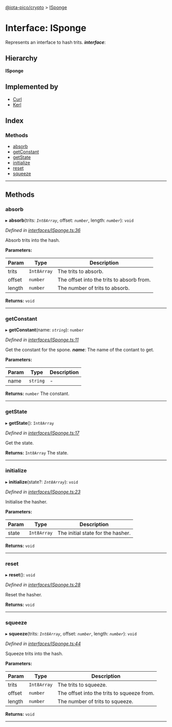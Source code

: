[@iota-pico/crypto](../README.md) > [ISponge](../interfaces/isponge.md)

# Interface: ISponge

Represents an interface to hash trits.
*__interface__*: 

## Hierarchy

**ISponge**

## Implemented by

* [Curl](../classes/curl.md)
* [Kerl](../classes/kerl.md)

## Index

### Methods

* [absorb](isponge.md#absorb)
* [getConstant](isponge.md#getconstant)
* [getState](isponge.md#getstate)
* [initialize](isponge.md#initialize)
* [reset](isponge.md#reset)
* [squeeze](isponge.md#squeeze)

---

## Methods

<a id="absorb"></a>

###  absorb

▸ **absorb**(trits: *`Int8Array`*, offset: *`number`*, length: *`number`*): `void`

*Defined in [interfaces/ISponge.ts:36](https://github.com/iota-pico/crypto/blob/594d2a7/src/interfaces/ISponge.ts#L36)*

Absorb trits into the hash.

**Parameters:**

| Param | Type | Description |
| ------ | ------ | ------ |
| trits | `Int8Array`   |  The trits to absorb. |
| offset | `number`   |  The offset into the trits to absorb from. |
| length | `number`   |  The number of trits to absorb. |

**Returns:** `void`

___

<a id="getconstant"></a>

###  getConstant

▸ **getConstant**(name: *`string`*): `number`

*Defined in [interfaces/ISponge.ts:11](https://github.com/iota-pico/crypto/blob/594d2a7/src/interfaces/ISponge.ts#L11)*

Get the constant for the spone.
*__name__*: The name of the contant to get.

**Parameters:**

| Param | Type | Description |
| ------ | ------ | ------ |
| name | `string`   |  - |

**Returns:** `number`
The constant.

___

<a id="getstate"></a>

###  getState

▸ **getState**(): `Int8Array`

*Defined in [interfaces/ISponge.ts:17](https://github.com/iota-pico/crypto/blob/594d2a7/src/interfaces/ISponge.ts#L17)*

Get the state.

**Returns:** `Int8Array`
The state.

___

<a id="initialize"></a>

###  initialize

▸ **initialize**(state?: *`Int8Array`*): `void`

*Defined in [interfaces/ISponge.ts:23](https://github.com/iota-pico/crypto/blob/594d2a7/src/interfaces/ISponge.ts#L23)*

Initialise the hasher.

**Parameters:**

| Param | Type | Description |
| ------ | ------ | ------ |
| state | `Int8Array`   |  The initial state for the hasher. |

**Returns:** `void`

___

<a id="reset"></a>

###  reset

▸ **reset**(): `void`

*Defined in [interfaces/ISponge.ts:28](https://github.com/iota-pico/crypto/blob/594d2a7/src/interfaces/ISponge.ts#L28)*

Reset the hasher.

**Returns:** `void`

___

<a id="squeeze"></a>

###  squeeze

▸ **squeeze**(trits: *`Int8Array`*, offset: *`number`*, length: *`number`*): `void`

*Defined in [interfaces/ISponge.ts:44](https://github.com/iota-pico/crypto/blob/594d2a7/src/interfaces/ISponge.ts#L44)*

Squeeze trits into the hash.

**Parameters:**

| Param | Type | Description |
| ------ | ------ | ------ |
| trits | `Int8Array`   |  The trits to squeeze. |
| offset | `number`   |  The offset into the trits to squeeze from. |
| length | `number`   |  The number of trits to squeeze. |

**Returns:** `void`

___

